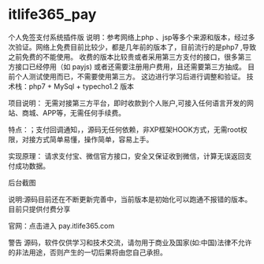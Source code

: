 # itlife365_pay
个人免签支付系统插件版
说明：参考网络上php 、jsp等多个来源和版本，经过多次验证。网络上免费目前比较少，都是几年前的版本了，目前流行的是php7 ,导致之前免费的不能使用。
收费的版本比较贵或者采用第三方支付的接口，很多第三方接口已经停用（如 payjs) 或者还需要注册用户费用，且还需要第三方抽成。
目前个人测试使用而已，不需要使用第三方。
这边进行学习后进行调整和验证。 
技术栈：php7 + MySql + typecho1.2 版本

项目说明： 无需对接第三方平台，即时收款到个人账户,可接入任何语言开发的网站、商城、APP等，无需任何手续费。

特点：；支付回调通知，，源码无任何依赖，非XP框架HOOK方式，无需root权限，对接方式简单易懂，操作简单，容易上手。

实现原理： 请求支付宝、微信官方接口，安全又保证收到微信，计算无误返回支付成功数据。

后台截图


说明:源码目前还在不断更新完善中，当前版本是初始化可以跑通不报错的版本。目前只提供付费分享

官网：点击进入 pay.itlife365.com



警告
源码，软件仅供学习和技术交流，请勿用于商业及国家(如:中国)法律不允许的非法用途，否则产生的一切后果将由您自己承担。

